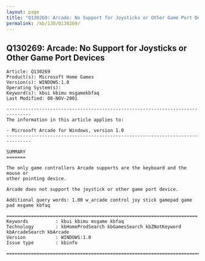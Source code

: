 ```yaml
---
layout: page
title: "Q130269: Arcade: No Support for Joysticks or Other Game Port Devices"
permalink: /kb/130/Q130269/
---
```


## Q130269: Arcade: No Support for Joysticks or Other Game Port Devices

	Article: Q130269
	Product(s): Microsoft Home Games
	Version(s): WINDOWS:1.0
	Operating System(s): 
	Keyword(s): kbui kbimu msgamekbfaq
	Last Modified: 08-NOV-2001
	
	-------------------------------------------------------------------------------
	The information in this article applies to:
	
	- Microsoft Arcade for Windows, version 1.0 
	-------------------------------------------------------------------------------
	
	SUMMARY
	=======
	
	The only game controllers Arcade supports are the keyboard and the mouse or
	other pointing device.
	
	Arcade does not support the joystick or other game port device.
	
	Additional query words: 1.00 w_arcade control joy stick gamepad game pad msgame kbfaq
	
	======================================================================
	Keywords          : kbui kbimu msgame kbfaq
	Technology        : kbHomeProdSearch kbGamesSearch kbZNotKeyword kbArcadeSearch kbArcade
	Version           : WINDOWS:1.0
	Issue type        : kbinfo
	
	=============================================================================
	
